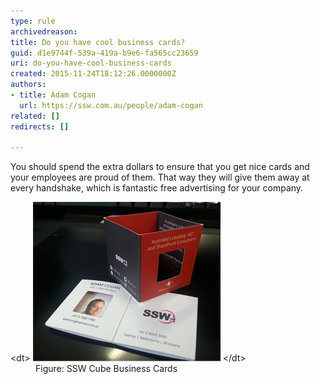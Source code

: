 ```yaml
---
type: rule
archivedreason: 
title: Do you have cool business cards?
guid: d1e9744f-539a-419a-b9e6-fa565cc23659
uri: do-you-have-cool-business-cards
created: 2015-11-24T18:12:26.0000000Z
authors:
- title: Adam Cogan
  url: https://ssw.com.au/people/adam-cogan
related: []
redirects: []

---
```


You should spend the extra dollars to ensure that you get nice cards and your employees are proud of them. That way they will give them away at every handshake, which is fantastic free advertising for your company.
<dl class="goodImage">   &lt;dt&gt;
      <img src="ssw-businesscards.png" alt="">
   &lt;/dt&gt;<dd>Figure: SSW Cube Business Cards</dd></dl>
<!--endintro-->
